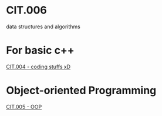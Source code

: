 # CIT.006
data structures and algorithms
# For basic c++ <br />
[CIT.004 - coding stuffs xD](https://github.com/kaloyyyy/CIT.004)
<br/>
# Object-oriented Programming
[CIT.005 - OOP](https://github.com/kaloyyyy/CIT.005/blob/main/README.md)
